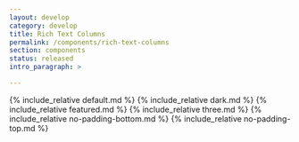 ```yaml
---
layout: develop
category: develop
title: Rich Text Columns
permalink: /components/rich-text-columns
section: components
status: released
intro_paragraph: >

---
```


{% include_relative default.md %}
{% include_relative dark.md %}
{% include_relative featured.md %}
{% include_relative three.md %}
{% include_relative no-padding-bottom.md %}
{% include_relative no-padding-top.md %}
